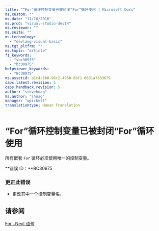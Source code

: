 ```yaml
---
title: "“For”循环控制变量已被封闭“For”循环使用 | Microsoft Docs"
ms.custom: ""
ms.date: "11/16/2016"
ms.prod: "visual-studio-dev14"
ms.reviewer: ""
ms.suite: ""
ms.technology: 
  - "devlang-visual-basic"
ms.tgt_pltfrm: ""
ms.topic: "article"
f1_keywords: 
  - "vbc30975"
  - "bc30975"
helpviewer_keywords: 
  - "BC30975"
ms.assetid: b1c4c1b8-98c2-4958-8bf1-6681a7833679
caps.latest.revision: 5
caps.handback.revision: 5
author: "stevehoag"
ms.author: "shoag"
manager: "wpickett"
translationtype: Human Translation
---
```

# “For”循环控制变量已被封闭“For”循环使用
所有嵌套 `For` 循环必须使用唯一的控制变量。  
  
 **错误 ID：**BC30975  
  
### 更正此错误  
  
-   更改其中一个控制变量名。  
  
## 请参阅  
 [For...Next 语句](../../visual-basic/language-reference/statements/for-next-statement.md)